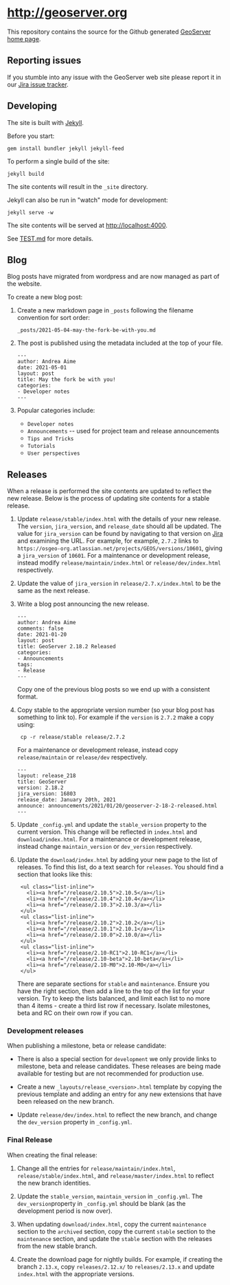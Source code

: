 # http://geoserver.org

This repository contains the source for the Github generated [GeoServer home page](http://geoserver.org/). 

## Reporting issues

If you stumble into any issue with the GeoServer web site please report it in our [Jira issue tracker](https://osgeo-org.atlassian.net/projects/GEOS/summary).

## Developing 

The site is built with [Jekyll](https://github.com/jekyll/jekyll).

Before you start:
    
    gem install bundler jekyll jekyll-feed

To perform a single build of the site:

    jekyll build

The site contents will result in the ``_site`` directory.

Jekyll can also be run in "watch" mode for development:

    jekyll serve -w

The site contents will be served at [http://localhost:4000](http://localhost:4000). 

See [TEST.md](TEST.md) for more details.

## Blog

Blog posts have migrated from wordpress and are now managed as part of the website.

To create a new blog post:

1. Create a new markdown page in ``_posts`` following the filename convention for sort order:

   ``_posts/2021-05-04-may-the-fork-be-with-you.md``
   
2. The post is published using the metadata included at the top of your file.
   
   ```
   ---
   author: Andrea Aime
   date: 2021-05-01
   layout: post
   title: May the fork be with you!
   categories:
   - Developer notes
   ---
   ```
   
3. Popular categories include:
   
   * ``Developer notes``
   * ``Announcements`` -- used for project team and release announcements
   * ``Tips and Tricks``
   * ``Tutorials``
   * ``User perspectives`` 

## Releases

When a release is performed the site contents are updated to reflect the new release. Below is the 
process of updating site contents for a stable release.

1. Update ``release/stable/index.html`` with the details of your new release. The ``version``, ``jira_version``, and ``release_date`` should all be updated. The value for ``jira_version`` can be found by navigating to that version on [Jira](https://osgeo-org.atlassian.net/projects/GEOS?selectedItem=com.atlassian.jira.jira-projects-plugin:release-page) and examining the URL. For example, for example, ``2.7.2`` links to ``https://osgeo-org.atlassian.net/projects/GEOS/versions/10601``, giving a ``jira_version`` of ``10601``. For a maintenance or development release, instead modify ``release/maintain/index.html`` or ``release/dev/index.html`` respectively.
   
2. Update the value of ``jira_version`` in ``release/2.7.x/index.html`` to be the same as the next release.

3. Write a blog post announcing the new release.
   
   ```
   ---
   author: Andrea Aime
   comments: false
   date: 2021-01-20
   layout: post
   title: GeoServer 2.18.2 Released
   categories:
   - Announcements
   tags:
   - Release
   ---
   ```
   
   Copy one of the previous blog posts so we end up with a consistent format.

3. Copy stable to the appropriate version number (so your blog post has something to link to). For example if the ``version`` is ``2.7.2`` make a copy using:

        cp -r release/stable release/2.7.2

   For a maintenance or development release, instead copy ``release/maintain`` or ``release/dev`` respectively.
   
   ```
   ---
   layout: release_218
   title: GeoServer
   version: 2.18.2
   jira_version: 16803
   release_date: January 20th, 2021
   announce: announcements/2021/01/20/geoserver-2-18-2-released.html
   ---
   ```
   

4. Update ``_config.yml`` and update the ``stable_version`` property to the current version. This change will be reflected in ``index.html`` and ``download/index.html``. For a maintenance or development release, instead change ``maintain_version`` or ``dev_version`` respectively.

5. Update the ``download/index.html`` by adding your new page to the list of releases. To find this list, do a text search for ``releases``. You should find a section that looks like this:

        <ul class="list-inline">
          <li><a href="/release/2.10.5">2.10.5</a></li>
          <li><a href="/release/2.10.4">2.10.4</a></li>
          <li><a href="/release/2.10.3">2.10.3/a></li>
        </ul>
        <ul class="list-inline">
          <li><a href="/release/2.10.2">2.10.2</a></li>
          <li><a href="/release/2.10.1">2.10.1</a></li>
          <li><a href="/release/2.10.0">2.10.0/a></li>
        </ul>
        <ul class="list-inline">
          <li><a href="/release/2.10-RC1">2.10-RC1</a></li>
          <li><a href="/release/2.10-beta">2.10-beta</a></li>
          <li><a href="/release/2.10-M0">2.10-M0</a></li>
        </ul>

   There are separate sections for `stable` and `maintenance`. Ensure you have the right section, then add a line to the top of the list for your version. Try to keep the lists balanced, and limit each list to no more than 4 items - create a third list row if necessary. Isolate milestones, beta and RC on their own row if you can.

### Development releases

When publishing a milestone, beta or release candidate:

* There is also a special section for `development` we only provide links to milestone, beta and release candidates. These releases are being made available for testing but are not recommended for production use.

* Create a new `_layouts/release_<version>.html` template by copying the previous template and adding an entry for any new extensions that have been released on the new branch.

* Update ``release/dev/index.html`` to reflect the new branch, and change the ``dev_version``  property in ``_config.yml``.

### Final Release

When creating the final release:

1. Change all the entries for ``release/maintain/index.html``, ``release/stable/index.html``, and  ``release/master/index.html`` to reflect the new branch identities.

2. Update  the ``stable_version``, ``maintain_version`` in ``_config.yml``. The ``dev_version``property in ``_config.yml`` should be blank (as the development period is now over).

3. When updating ``download/index.html``, copy the current ``maintenance`` section to the ``archived`` section, copy the current ``stable`` section to the ``maintenance`` section, and update the ``stable`` section with the releases from the new stable branch.

4. Create the download page for nightly builds. For example, if creating the branch ``2.13.x``, copy ``releases/2.12.x/`` to ``releases/2.13.x`` and update ``index.html`` with the appropriate versions.
